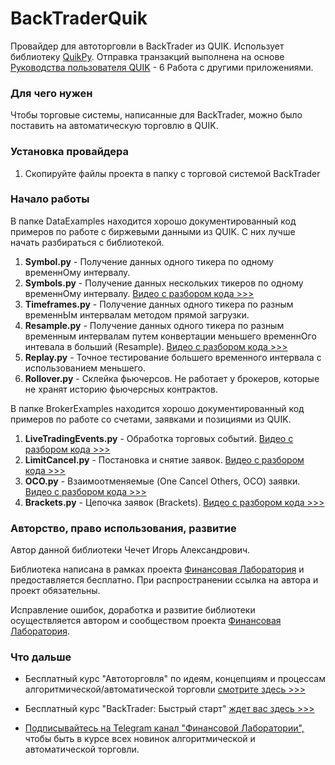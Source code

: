 # BackTraderQuik
Провайдер для автоторговли в BackTrader из QUIK. Использует библиотеку [QuikPy](https://github.com/cia76/QuikPy).
Отправка транзакций выполнена на основе [Руководства пользователя QUIK](https://arqatech.com/ru/support/files/) - 6 Работа с другими приложениями.

### Для чего нужен
Чтобы торговые системы, написанные для BackTrader, можно было поставить на автоматическую торговлю в QUIK.

### Установка провайдера
1. Скопируйте файлы проекта в папку с торговой системой BackTrader

### Начало работы
В папке DataExamples находится хорошо документированный код примеров по работе с биржевыми данными из QUIK. С них лучше начать разбираться с библиотекой.

1. **Symbol.py** - Получение данных одного тикера по одному временнОму интервалу.
2. **Symbols.py** - Получение данных нескольких тикеров по одному временнОму интервалу. [Видео с разбором кода >>>](https://finlab.vip/symbolspy/)
3. **Timeframes.py** - Получение данных одного тикера по разным временнЫм интервалам методом прямой загрузки.
4. **Resample.py** - Получение данных одного тикера по разным временным интервалам путем конвертации меньшего временнОго интевала в больший (Resample). [Видео с разбором кода >>>](https://finlab.vip/resamplepy/)
5. **Replay.py** - Точное тестирование большего временного интервала с использованием меньшего.
6. **Rollover.py** - Склейка фьючерсов. Не работает у брокеров, которые не хранят историю фьючерсных контрактов.

В папке BrokerExamples находится хорошо документированный код примеров по работе со счетами, заявками и позициями из QUIK.

1. **LiveTradingEvents.py** - Обработка торговых событий. [Видео с разбором кода >>>](https://finlab.vip/livetradingevents/)
2. **LimitCancel.py** - Постановка и снятие заявок. [Видео с разбором кода >>>](https://finlab.vip/limitcancel/)
3. **OCO.py** - Взаимоотменяемые (One Cancel Others, OCO) заявки. [Видео с разбором кода >>>](https://finlab.vip/oco/)
4. **Brackets.py** - Цепочка заявок (Brackets). [Видео с разбором кода >>>](https://finlab.vip/brackets/)

### Авторство, право использования, развитие
Автор данной библиотеки Чечет Игорь Александрович.

Библиотека написана в рамках проекта [Финансовая Лаборатория](https://finlab.vip/) и предоставляется бесплатно. При распространении ссылка на автора и проект обязательны.

Исправление ошибок, доработка и развитие библиотеки осуществляется автором и сообществом проекта [Финансовая Лаборатория](https://finlab.vip/).
### Что дальше
- Бесплатный курс "Автоторговля" по идеям, концепциям и процессам алгоритмической/автоматической торговли [смотрите здесь >>>](https://finlab.vip/wpm-category/autotrading2021/)


- Бесплатный курс "BackTrader: Быстрый старт" [ждет вас здесь >>>](https://finlab.vip/wpm-category/btquikstart/)


- [Подписывайтесь на Telegram канал "Финансовой Лаборатории",](https://t.me/finlabvip) чтобы быть в курсе всех новинок алгоритмической и автоматической торговли.